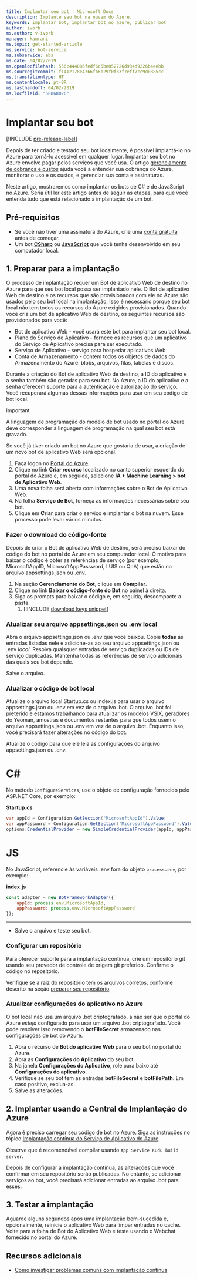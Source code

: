```yaml
---
title: Implantar seu bot | Microsoft Docs
description: Implante seu bot na nuvem do Azure.
keywords: implantar bot, implantar bot no azure, publicar bot
author: ivorb
ms.author: v-ivorb
manager: kamrani
ms.topic: get-started-article
ms.service: bot-service
ms.subservice: abs
ms.date: 04/02/2019
ms.openlocfilehash: 556c444086fedf6c5be052726d934d9226b4eebb
ms.sourcegitcommit: f1412178e4766fb6b29f0f33f7eff7cc9d0885cc
ms.translationtype: HT
ms.contentlocale: pt-BR
ms.lasthandoff: 04/02/2019
ms.locfileid: "58868026"
---
```

# <a name="deploy-your-bot"></a>Implantar seu bot

[!INCLUDE [pre-release-label](./includes/pre-release-label.md)]

Depois de ter criado e testado seu bot localmente, é possível implantá-lo no Azure para torná-lo acessível em qualquer lugar. Implantar seu bot no Azure envolve pagar pelos serviços que você usa. O artigo [gerenciamento de cobrança e custos](https://docs.microsoft.com/en-us/azure/billing/) ajuda você a entender sua cobrança do Azure, monitorar o uso e os custos, e gerenciar sua conta e assinaturas.

Neste artigo, mostraremos como implantar os bots de C# e de JavaScript no Azure. Seria útil ler este artigo antes de seguir as etapas, para que você entenda tudo que está relacionado à implantação de um bot.

## <a name="prerequisites"></a>Pré-requisitos
- Se você não tiver uma assinatura do Azure, crie uma [conta gratuita](http://portal.azure.com) antes de começar.
- Um bot [**CSharp**](./dotnet/bot-builder-dotnet-sdk-quickstart.md) ou [**JavaScript**](./javascript/bot-builder-javascript-quickstart.md) que você tenha desenvolvido em seu computador local.

## <a name="1-prepare-for-deployment"></a>1. Preparar para a implantação
O processo de implantação requer um Bot de aplicativo Web de destino no Azure para que seu bot local possa ser implantado nele. O Bot de aplicativo Web de destino e os recursos que são provisionados com ele no Azure são usados pelo seu bot local na implantação. Isso é necessário porque seu bot local não tem todos os recursos do Azure exigidos provisionados. Quando você cria um bot de aplicativo Web de destino, os seguintes recursos são provisionados para você:
-   Bot de aplicativo Web - você usará este bot para implantar seu bot local.
-   Plano do Serviço de Aplicativo - fornece os recursos que um aplicativo do Serviço de Aplicativo precisa para ser executado.
-   Serviço de Aplicativo - serviço para hospedar aplicativos Web
-   Conta de Armazenamento - contém todos os objetos de dados do Armazenamento do Azure: blobs, arquivos, filas, tabelas e discos.

Durante a criação do Bot de aplicativo Web de destino, a ID do aplicativo e a senha também são geradas para seu bot. No Azure, a ID do aplicativo e a senha oferecem suporte para a [autenticação e autorização do serviço](https://docs.microsoft.com/azure/app-service/overview-authentication-authorization). Você recuperará algumas dessas informações para usar em seu código de bot local. 

> [!IMPORTANT]
> A linguagem de programação do modelo de bot usado no portal do Azure deve corresponder à linguagem de programação na qual seu bot está gravado.

Se você já tiver criado um bot no Azure que gostaria de usar, a criação de um novo bot de aplicativo Web será opcional.

1. Faça logon no [Portal do Azure](https://portal.azure.com).
1. Clique no link **Criar recurso** localizado no canto superior esquerdo do portal do Azure e, em seguida, selecione **IA + Machine Learning > bot de Aplicativo Web**.
1. Uma nova folha será aberta com informações sobre o Bot de Aplicativo Web. 
1. Na folha **Serviço de Bot**, forneça as informações necessárias sobre seu bot.
1. Clique em **Criar** para criar o serviço e implantar o bot na nuvem. Esse processo pode levar vários minutos.

### <a name="download-the-source-code"></a>Fazer o download do código-fonte
Depois de criar o Bot de aplicativo Web de destino, será preciso baixar do código do bot no portal do Azure em seu computador local. O motivo para baixar o código é obter as referências de serviço (por exemplo, MicrosoftAppID, MicrosoftAppPassword, LUIS ou QnA) que estão no arquivo appsettings.json ou .env. 

1. Na seção **Gerenciamento do Bot**, clique em **Compilar**.
1. Clique no link **Baixar o código-fonte do Bot** no painel à direita.
1. Siga os prompts para baixar o código e, em seguida, descompacte a pasta.
    1. [!INCLUDE [download keys snippet](~/includes/snippet-abs-key-download.md)]

### <a name="update-your-local-appsettingsjson-or-env-file"></a>Atualizar seu arquivo appsettings.json ou .env local

Abra o arquivo appsettings.json ou .env que você baixou. Copie **todas** as entradas listadas nele e adicione-as ao seu arquivo appsettings.json ou .env _local_. Resolva quaisquer entradas de serviço duplicadas ou IDs de serviço duplicadas. Mantenha todas as referências de serviço adicionais das quais seu bot depende.

Salve o arquivo.

### <a name="update-local-bot-code"></a>Atualizar o código do bot local
Atualize o arquivo local Startup.cs ou index.js para usar o arquivo appsettings.json ou .env em vez de o arquivo .bot. O arquivo .bot foi preterido e estamos trabalhando para atualizar os modelos VSIX, geradores do Yeoman, amostras e documentos restantes para que todos usem o arquivo appsettings.json ou .env em vez de o arquivo .bot. Enquanto isso, você precisará fazer alterações no código do bot. 

Atualize o código para que ele leia as configurações do arquivo appsettings.json ou .env. 

# [<a name="c"></a>C#](#tab/csharp)
No método `ConfigureServices`, use o objeto de configuração fornecido pelo ASP.NET Core, por exemplo: 

**Startup.cs**
```csharp
var appId = Configuration.GetSection("MicrosoftAppId").Value;
var appPassword = Configuration.GetSection("MicrosoftAppPassword").Value;
options.CredentialProvider = new SimpleCredentialProvider(appId, appPassword);
```

# [<a name="js"></a>JS](#tab/js)

No JavaScript, referencie às variáveis .env fora do objeto `process.env`, por exemplo:
   
**index.js**

```js
const adapter = new BotFrameworkAdapter({
    appId: process.env.MicrosoftAppId,
    appPassword: process.env.MicrosoftAppPassword
});
```
---

- Salve o arquivo e teste seu bot.

### <a name="setup-a-repository"></a>Configurar um repositório

Para oferecer suporte para a implantação contínua, crie um repositório git usando seu provedor de controle de origem git preferido. Confirme o código no repositório.

Verifique se a raiz do repositório tem os arquivos corretos, conforme descrito na seção [preparar seu repositório](https://docs.microsoft.com/azure/app-service/deploy-continuous-deployment#prepare-your-repository).

### <a name="update-app-settings-in-azure"></a>Atualizar configurações do aplicativo no Azure
O bot local não usa um arquivo .bot criptografado, a não ser que o portal do Azure _esteja_ configurado para usar um arquivo .bot criptografado. Você pode resolver isso removendo o **botFileSecret** armazenado nas configurações de bot do Azure.
1. Abra o recurso de **Bot do aplicativo Web** para o seu bot no portal do Azure.
1. Abra as **Configurações do Aplicativo** do seu bot.
1. Na janela **Configurações do Aplicativo**, role para baixo até **Configurações do aplicativo**.
1. Verifique se seu bot tem as entradas **botFileSecret** e **botFilePath**. Em caso positivo, exclua-as.
1. Salve as alterações.

## <a name="2-deploy-using-azure-deployment-center"></a>2. Implantar usando a Central de Implantação do Azure

Agora é preciso carregar seu código de bot no Azure. Siga as instruções no tópico [Implantação contínua do Serviço de Aplicativo do Azure](https://docs.microsoft.com/azure/app-service/deploy-continuous-deployment).

Observe que é recomendável compilar usando `App Service Kudu build server`.

Depois de configurar a implantação contínua, as alterações que você confirmar em seu repositório serão publicadas. No entanto, se adicionar serviços ao bot, você precisará adicionar entradas ao arquivo .bot para esses.

## <a name="3-test-your-deployment"></a>3. Testar a implantação

Aguarde alguns segundos após uma implantação bem-sucedida e, opcionalmente, reinicie o aplicativo Web para limpar entradas no cache. Volte para a folha de Bot do Aplicativo Web e teste usando o Webchat fornecido no portal do Azure.

## <a name="additional-resources"></a>Recursos adicionais

- [Como investigar problemas comuns com implantação contínua](https://github.com/projectkudu/kudu/wiki/Investigating-continuous-deployment)

<!--

## Prerequisites

[!INCLUDE [prerequisite snippet](~/includes/deploy/snippet-prerequisite.md)]


## Deploy JavaScript and C# bots using az cli

You've already created and tested a bot locally, and now you want to deploy it to Azure. These steps assume that you have created the required Azure resources.

[!INCLUDE [az login snippet](~/includes/deploy/snippet-az-login.md)]

### Create a Web App Bot

If you don't already have a resource group to which to publish your bot, create one:

[!INCLUDE [az create group snippet](~/includes/deploy/snippet-az-create-group.md)]

[!INCLUDE [az create web app snippet](~/includes/deploy/snippet-create-web-app.md)]

Before proceeding, read the instructions that apply to you based on the type of email account you use to log in to Azure.

#### MSA email account

If you are using an [MSA](https://en.wikipedia.org/wiki/Microsoft_account) email account, you will need to create the app ID and app password on the Application Registration Portal to use with `az bot create` command.

[!INCLUDE [create bot msa snippet](~/includes/deploy/snippet-create-bot-msa.md)]

#### Business or school account

[!INCLUDE [create bot snippet](~/includes/deploy/snippet-create-bot.md)]

### Download the bot from Azure

Next, download the bot you just created. 
[!INCLUDE [download bot snippet](~/includes/deploy/snippet-download-bot.md)]

[!INCLUDE [download keys snippet](~/includes/snippet-abs-key-download.md)]

### Decrypt the downloaded .bot file and use in your project

The sensitive information in the .bot file is encrypted.

[!INCLUDE [decrypt bot snippet](~/includes/deploy/snippet-decrypt-bot.md)]

### Update the .bot file

If your bot uses LUIS, QnA Maker, or Dispatch services, you will need to add references to them to your .bot file. Otherwise, you can skip this step.

1. Open your bot in the BotFramework Emulator, using the new .bot file. The bot does not need to be running locally.
1. In the **BOT EXPLORER** panel, expand the **SERVICES** section.
1. To add references to LUIS apps, click the plus-sign (+) to the right of **SERVICES**.
   1. Select **Add Language Understanding (LUIS)**.
   1. If it prompts you to log into your Azure account, do so.
   1. It presents a list of LUIS applications you have access to. Select the ones for your bot.
1. To add references to a QnA Maker knowledge base, click the plus-sign (+) to the right of **SERVICES**.
   1. Select **Add QnA Maker**.
   1. If it prompts you to log into your Azure account, do so.
   1. It presents a list of knowledge bases you have access to. Select the ones for your bot.
1. To add references to Dispatch models, click the plus-sign (+) to the right of **SERVICES**.
   1. Select **Add Dispatch**.
   1. If it prompts you to log into your Azure account, do so.
   1. It presents a list of Dispatch models you have access to. Select the ones for your bot.

### Test your bot locally

At this point, your bot should work the same way it did with the old .bot file. Make sure that it works as expected with the new .bot file.

### Publish your bot to Azure

[!INCLUDE [publish snippet](~/includes/deploy/snippet-publish.md)]


[!INCLUDE [clear encryption snippet](~/includes/deploy/snippet-clear-encryption.md)]

## Additional resources

[!INCLUDE [additional resources snippet](~/includes/deploy/snippet-additional-resources.md)]

## Next steps
> [!div class="nextstepaction"]
> [Set up continous deployment](bot-service-build-continuous-deployment.md)

-->
